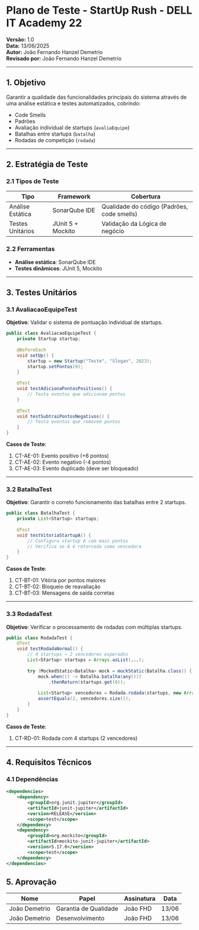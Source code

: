 # **Plano de Teste - StartUp Rush - DELL IT Academy 22**

**Versão:** 1.0  
**Data:** 13/06/2025  
**Autor:** João Fernando Hanzel Demetrio  
**Revisado por:** João Fernando Hanzel Demetrio

---

## **1. Objetivo**
Garantir a qualidade das funcionalidades principais do sistema através de uma análise estática e testes automatizados, cobrindo:
- Code Smells
- Padrões
- Avaliação individual de startups (`avaliaEquipe`)
- Batalhas entre startups (`batalha`)
- Rodadas de competição (`rodada`)

---

## **2. Estratégia de Teste**

### **2.1 Tipos de Teste**
| Tipo             | Framework         | Cobertura                                  |
|------------------|-------------------|--------------------------------------------|
| Análise Estática | SonarQube IDE     | Qualidade do código (Padrões, code smells) |
| Testes Unitários | JUnit 5 + Mockito | Validação da Lógica de negócio             |


### **2.2 Ferramentas**
- **Análise estática**: SonarQube IDE 
- **Testes dinâmicos**: JUnit 5, Mockito


---

## **3. Testes Unitários**

### **3.1 AvaliacaoEquipeTest**
**Objetivo**: Validar o sistema de pontuação individual de startups.

```java
public class AvaliacaoEquipeTest {
    private Startup startup;
    
    @BeforeEach
    void setUp() {
        startup = new Startup("Teste", "Slogan", 2023);
        startup.setPontos(0);
    }
    
    @Test
    void testAdicionaPontosPositivos() {
        // Testa eventos que adicionam pontos
    }
    
    @Test 
    void testSubtraiPontosNegativos() {
        // Testa eventos que removem pontos
    }
}
```

**Casos de Teste**:
1. CT-AE-01: Evento positivo (+6 pontos)
2. CT-AE-02: Evento negativo (-4 pontos)
3. CT-AE-03: Evento duplicado (deve ser bloqueado)

---

### **3.2 BatalhaTest**
**Objetivo**: Garantir o correto funcionamento das batalhas entre 2 startups.

```java
public class BatalhaTest {
    private List<Startup> startups;
    
    @Test
    void testVitoriaStartupA() {
        // Configura startup A com mais pontos
        // Verifica se A é retornada como vencedora
    }
}
```

**Casos de Teste**:
1. CT-BT-01: Vitória por pontos maiores
2. CT-BT-02: Bloqueio de reavaliação
3. CT-BT-03: Mensagens de saída corretas

---

### **3.3 RodadaTest**
**Objetivo**: Verificar o processamento de rodadas com múltiplas startups.

```java
public class RodadaTest {
    @Test
    void testRodadaNormal() {
        // 4 startups → 2 vencedores esperados
        List<Startup> startups = Arrays.asList(...);
        
        try (MockedStatic<Batalha> mock = mockStatic(Batalha.class)) {
            mock.when(() -> Batalha.batalha(any()))
                .thenReturn(startups.get(0));
                
            List<Startup> vencedores = Rodada.rodada(startups, new ArrayList<>());
            assertEquals(2, vencedores.size());
        }
    }
}
```

**Casos de Teste**:
1. CT-RD-01: Rodada com 4 startups (2 vencedores)
---

## **4. Requisitos Técnicos**

### **4.1 Dependências**
```xml
<dependencies>
    <dependency>
        <groupId>org.junit.jupiter</groupId>
        <artifactId>junit-jupiter</artifactId>
        <version>RELEASE</version>
        <scope>test</scope>
    </dependency>
    <dependency>
        <groupId>org.mockito</groupId>
        <artifactId>mockito-junit-jupiter</artifactId>
        <version>5.17.0</version>
        <scope>test</scope>
    </dependency>
</dependencies>
```


## **5. Aprovação**

| Nome          | Papel | Assinatura | Data  |
|---------------|-------|------------|-------|
| João Demetrio | Garantia de Qualidade | João FHD   | 13/06 |
| João Demetrio   | Desenvolvimento | João FHD   | 13/06 |




